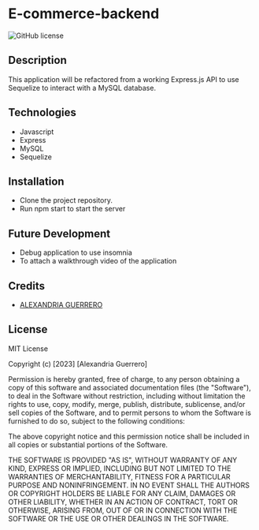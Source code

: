 # E-commerce-backend

![GitHub license](https://img.shields.io/badge/license-MIT-red.svg)

## Description
This application will be refactored from a working Express.js API to use Sequelize to interact with a MySQL database. 


## Technologies
* Javascript
* Express
* MySQL
* Sequelize

## Installation
* Clone the project repository. 
* Run npm start to start the server

## Future Development
* Debug application to use insomnia
* To attach a walkthrough video of the application

## Credits
- [ALEXANDRIA GUERRERO](https://github.com/Ag6793)

## License

MIT License

Copyright (c) [2023] [Alexandria Guerrero]

Permission is hereby granted, free of charge, to any person obtaining a copy
of this software and associated documentation files (the "Software"), to deal
in the Software without restriction, including without limitation the rights
to use, copy, modify, merge, publish, distribute, sublicense, and/or sell
copies of the Software, and to permit persons to whom the Software is
furnished to do so, subject to the following conditions:

The above copyright notice and this permission notice shall be included in all
copies or substantial portions of the Software.

THE SOFTWARE IS PROVIDED "AS IS", WITHOUT WARRANTY OF ANY KIND, EXPRESS OR
IMPLIED, INCLUDING BUT NOT LIMITED TO THE WARRANTIES OF MERCHANTABILITY,
FITNESS FOR A PARTICULAR PURPOSE AND NONINFRINGEMENT. IN NO EVENT SHALL THE
AUTHORS OR COPYRIGHT HOLDERS BE LIABLE FOR ANY CLAIM, DAMAGES OR OTHER
LIABILITY, WHETHER IN AN ACTION OF CONTRACT, TORT OR OTHERWISE, ARISING FROM,
OUT OF OR IN CONNECTION WITH THE SOFTWARE OR THE USE OR OTHER DEALINGS IN THE
SOFTWARE.
